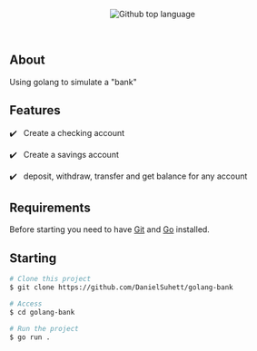 
<p align="center">
  <img alt="Github top language" src="https://img.shields.io/github/languages/top/DanielSuhett/golang-bank?color=56BEB8">
</p>

<br>

## About ##

Using golang to simulate a "bank"

## Features ##

:heavy_check_mark: &#xa0; Create a checking account

:heavy_check_mark: &#xa0; Create a savings account

:heavy_check_mark: &#xa0; deposit, withdraw, transfer and get balance for any account

## Requirements ##

Before starting you need to have [Git](https://git-scm.com) and [Go](https://golang.org/) installed.

## Starting ##

```bash
# Clone this project
$ git clone https://github.com/DanielSuhett/golang-bank

# Access
$ cd golang-bank

# Run the project
$ go run .
```

